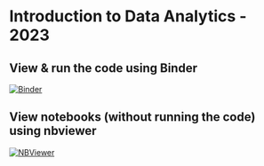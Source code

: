 
# Introduction to Data Analytics - 2023

## View & run the code using Binder 


[![Binder](https://mybinder.org/badge_logo.svg)](https://mybinder.org/v2/gh/nlihin/my-binder/HEAD/?urlpath=lab)
 


## View notebooks (without running the code) using nbviewer
[![NBViewer](https://raw.githubusercontent.com/jupyter/design/master/logos/Badges/nbviewer_badge.svg)](https://nbviewer.jupyter.org/github/nlihin/data-analytics/tree/main/)
